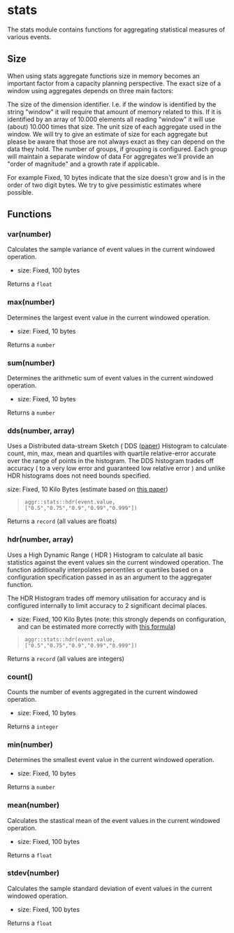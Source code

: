 
# stats

 The stats module contains functions for aggregating statistical measures of various events.

 ## Size
 When using stats aggregate functions size in memory becomes an important factor from a capacity planning perspective. The exact size of a window using aggregates depends on three main factors:

 The size of the dimension identifier. I.e. if the window is identified by the string "window" it will require that amount of memory related to this. If it is identified by an array of 10.000 elements all reading "window" it will use (about) 10.000 times that size.
 The unit size of each aggregate used in the window. We will try to give an estimate of size for each aggregate but please be aware that those are not always exact as they can depend on the data they hold.
 The number of groups, if grouping is configured. Each group will maintain a separate window of data
 For aggregates we'll provide an "order of magnitude" and a growth rate if applicable.

 For example Fixed, 10 bytes indicate that the size doesn't grow and is in the order of two digit bytes. We try to give pessimistic estimates where possible.
## Functions

### var(number)

Calculates the sample variance of event values in the current windowed operation.

* size: Fixed, 100 bytes

Returns a `float`

### max(number)

Determines the largest event value in the current windowed operation.

* size: Fixed, 10 bytes

Returns a `number`

### sum(number)

Determines the arithmetic sum of event values in the current windowed operation.

* size: Fixed, 10 bytes

Returns a `number`

### dds(number, array)

Uses a Distributed data-stream Sketch ( DDS ([paper](http://www.vldb.org/pvldb/vol12/p2195-masson.pdf)) Histogram to calculate count, min, max, mean
and quartiles with quartile relative-error accurate over the range of points in the histogram.
The DDS histogram trades off accuracy ( to a very low error and guaranteed low relative error )
and unlike HDR histograms does not need bounds specified.

size: Fixed, 10 Kilo Bytes (estimate based on [this paper](https://arxiv.org/pdf/1908.10693.pdf))

> ```tremor
> aggr::stats::hdr(event.value, ["0.5","0.75","0.9","0.99","0.999"])
>  ```

Returns a `record` (all values are floats)

### hdr(number, array)

Uses a High Dynamic Range ( HDR ) Histogram to calculate all basic statistics against the event
values sin the current windowed operation. The function additionally interpolates percentiles or
quartiles based on a configuration specification passed in as an argument to the aggregater
function.

The HDR Histogram trades off memory utilisation for accuracy and is configured internally to
limit accuracy to 2 significant decimal places.

* size: Fixed, 100 Kilo Bytes (note: this strongly depends on configuration, and can be estimated
more correctly with [this formula](https://github.com/HdrHistogram/HdrHistogram#footprint-estimation))

> ```tremor
> aggr::stats::hdr(event.value, ["0.5","0.75","0.9","0.99","0.999"])
>  ```

Returns a `record` (all values are integers)


### count()

Counts the number of events aggregated in the current windowed operation.

* size: Fixed, 10 bytes

Returns a `integer`

### min(number)

Determines the smallest event value in the current windowed operation.

* size: Fixed, 10 bytes

Returns a `number`

### mean(number)

Calculates the stastical mean of the event values in the current windowed operation.

* size: Fixed, 100 bytes

Returns a `float`

### stdev(number)

Calculates the sample standard deviation of event values in the current windowed operation.

* size: Fixed, 100 bytes

Returns a `float`
